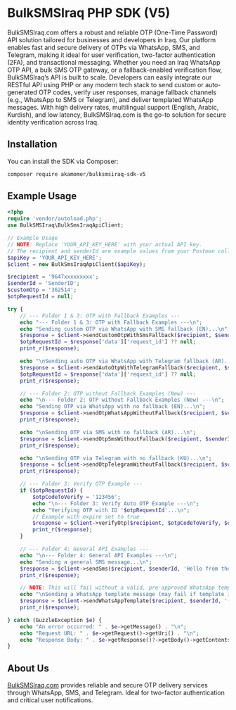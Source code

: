 # BulkSMSIraq PHP SDK (V5)

BulkSMSIraq.com offers a robust and reliable OTP (One-Time Password) API solution tailored for businesses and developers in Iraq. Our platform enables fast and secure delivery of OTPs via WhatsApp, SMS, and Telegram, making it ideal for user verification, two-factor authentication (2FA), and transactional messaging. Whether you need an Iraq WhatsApp OTP API, a bulk SMS OTP gateway, or a fallback-enabled verification flow, BulkSMSIraq’s API is built to scale. Developers can easily integrate our RESTful API using PHP or any modern tech stack to send custom or auto-generated OTP codes, verify user responses, manage fallback channels (e.g., WhatsApp to SMS or Telegram), and deliver templated WhatsApp messages. With high delivery rates, multilingual support (English, Arabic, Kurdish), and low latency, BulkSMSIraq.com is the go-to solution for secure identity verification across Iraq.

## Installation

You can install the SDK via Composer:

```bash
composer require akamomer/bulksmsiraq-sdk-v5
```

## Example Usage

```php
<?php
require 'vendor/autoload.php';
use BulkSMSIraq\BulkSmsIraqApiClient;

// Example Usage
// NOTE: Replace 'YOUR_API_KEY_HERE' with your actual API key.
// The recipient and senderId are example values from your Postman collection.
$apiKey = 'YOUR_API_KEY_HERE';
$client = new BulkSmsIraqApiClient($apiKey);

$recipient = '9647xxxxxxxxx';
$senderId = 'SenderID';
$customOtp = '362514';
$otpRequestId = null;

try {
    // --- Folder 1 & 3: OTP with Fallback Examples ---
    echo "--- Folder 1 & 3: OTP with Fallback Examples ---\n";
    echo "Sending custom OTP via WhatsApp with SMS fallback (EN)...\n";
    $response = $client->sendCustomOtpWithSmsFallback($recipient, $senderId, $customOtp, 'en');
    $otpRequestId = $response['data']['request_id'] ?? null;
    print_r($response);

    echo "\nSending auto OTP via WhatsApp with Telegram fallback (AR)...\n";
    $response = $client->sendAutoOtpWithTelegramFallback($recipient, $senderId, 'ar');
    $otpRequestId = $response['data']['request_id'] ?? null;
    print_r($response);

    // --- Folder 2: OTP without Fallback Examples (New) ---
    echo "\n--- Folder 2: OTP without Fallback Examples (New) ---\n";
    echo "Sending OTP via WhatsApp with no fallback (EN)...\n";
    $response = $client->sendOtpWhatsAppWithoutFallback($recipient, $senderId, $customOtp, 'en');
    print_r($response);

    echo "\nSending OTP via SMS with no fallback (AR)...\n";
    $response = $client->sendOtpSmsWithoutFallback($recipient, $senderId, $customOtp, 'ar');
    print_r($response);

    echo "\nSending OTP via Telegram with no fallback (KU)...\n";
    $response = $client->sendOtpTelegramWithoutFallback($recipient, $senderId, $customOtp, 'ku');
    print_r($response);

    // --- Folder 3: Verify OTP Example ---
    if ($otpRequestId) {
        $otpCodeToVerify = '123456';
        echo "\n--- Folder 3: Verify Auto OTP Example ---\n";
        echo "Verifying OTP with ID '$otpRequestId'...\n";
        // Example with expire set to true
        $response = $client->verifyOtp($recipient, $otpCodeToVerify, $otpRequestId, true);
        print_r($response);
    }

    // --- Folder 4: General API Examples ---
    echo "\n--- Folder 4: General API Examples ---\n";
    echo "Sending a general SMS message...\n";
    $response = $client->sendSms($recipient, $senderId, 'Hello from the Bulk SMS Iraq API!');
    print_r($response);

    // NOTE: This will fail without a valid, pre-approved WhatsApp template.
    echo "\nSending a WhatsApp template message (may fail if template is not approved)...\n";
    $response = $client->sendWhatsAppTemplate($recipient, $senderId, '(template)(param1)(param2)(param3)');
    print_r($response);

} catch (GuzzleException $e) {
    echo "An error occurred: " . $e->getMessage() . "\n";
    echo "Request URL: " . $e->getRequest()->getUri() . "\n";
    echo "Response Body: " . $e->getResponse()?->getBody()->getContents() . "\n";
}
```

## About Us

[BulkSMSIraq.com](https://bulksmsiraq.com) provides reliable and secure OTP delivery services through WhatsApp, SMS, and Telegram. Ideal for two-factor authentication and critical user notifications.
